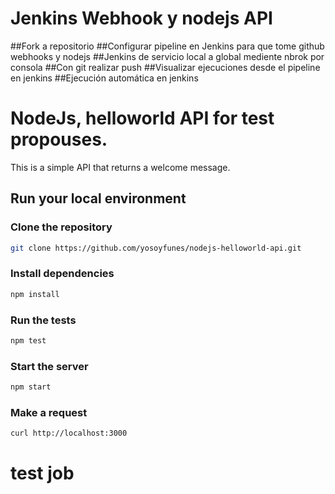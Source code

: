 # Jenkins Webhook y nodejs API 
##Fork a repositorio
##Configurar pipeline en Jenkins para que tome github webhooks y nodejs
##Jenkins de servicio local a global mediente nbrok por consola 
##Con git realizar push 
##Visualizar ejecuciones desde el pipeline en jenkins
##Ejecución automática en jenkins

# NodeJs, helloworld API for test propouses.

This is a simple API that returns a welcome message.

## Run your local environment

### Clone the repository
```bash
git clone https://github.com/yosoyfunes/nodejs-helloworld-api.git
```

### Install dependencies
```bash
npm install
```

### Run the tests
```bash
npm test
```

### Start the server
```bash
npm start
```

### Make a request
```bash
curl http://localhost:3000
```
# test job

